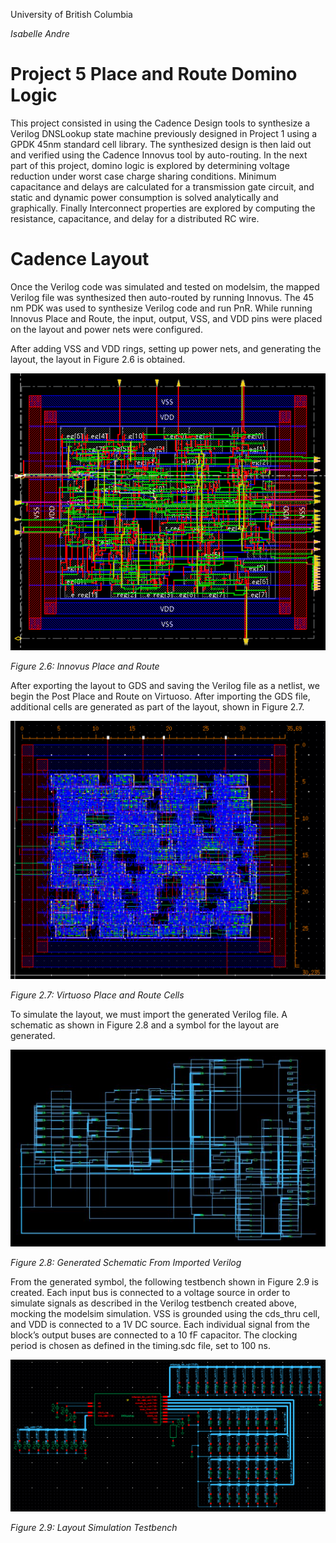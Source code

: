 University of British Columbia  

*Isabelle Andre*  

# Project 5 Place and Route Domino Logic
This project consisted in using the Cadence Design tools to synthesize a Verilog DNSLookup state machine previously designed in Project 1 using a GPDK 45nm standard cell library. The synthesized design is then laid out and verified using the Cadence Innovus tool by auto-routing. In the next part of this project, domino logic is explored by determining voltage reduction under worst case charge sharing conditions. Minimum capacitance and delays are calculated for a transmission gate circuit, and static and dynamic power consumption is solved analytically and graphically. Finally Interconnect properties are explored by computing the resistance, capacitance, and delay for a distributed RC wire.

# Cadence Layout
Once the Verilog code was simulated and tested on modelsim, the mapped Verilog file was synthesized then auto-routed by running Innovus. The 45 nm PDK was used to synthesize Verilog code and run PnR. While running Innovus Place and Route, the input, output, VSS, and VDD pins were placed on the layout and power nets were configured.

After adding VSS and VDD rings, setting up power nets, and generating the layout, the layout in Figure 2.6 is obtained.

![innovus_pnr](innovus_pnr.png)

*Figure 2.6: Innovus Place and Route*

After exporting the layout to GDS and saving the Verilog file as a netlist, we begin the Post Place and Route on Virtuoso. After importing the GDS file, additional cells are generated as part of the layout, shown in Figure 2.7.

![virtuoso_pnr](virtuoso_pnr.png)

*Figure 2.7: Virtuoso Place and Route Cells*

To simulate the layout, we must import the generated Verilog file. A schematic as shown in Figure 2.8 and a symbol for the layout are generated.

![schem](schem.png)

*Figure 2.8: Generated Schematic From Imported Verilog*

From the generated symbol, the following testbench shown in Figure 2.9 is created. Each input bus is connected to a voltage source in order to simulate signals as described in the Verilog testbench created above, mocking the modelsim simulation. VSS is grounded using the cds_thru cell, and VDD is connected to a 1V DC source. Each individual signal from the block’s output buses are connected to a 10 fF capacitor. The clocking period is chosen as defined in the timing.sdc file, set to 100 ns.

![testbench](testbench.png)

*Figure 2.9: Layout Simulation Testbench*
